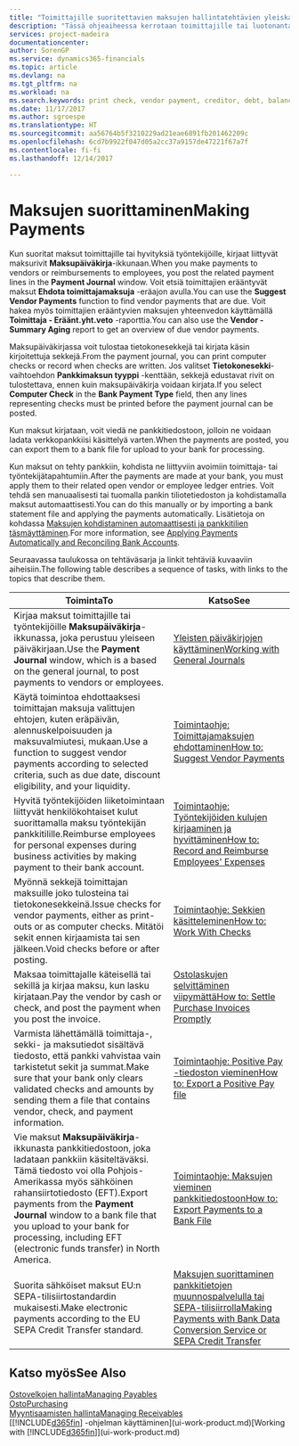 ```yaml
---
title: "Toimittajille suoritettavien maksujen hallintatehtävien yleiskatsaus| Microsoft Docs"
description: "Tässä ohjeaiheessa kerrotaan toimittajille tai luotonantajille suoritettavien maksujen hallintatehtävistä, kuten maksurivien kirjaamisesta ja erääntyvän saldon yleiskatsauksen hakemisesta."
services: project-madeira
documentationcenter: 
author: SorenGP
ms.service: dynamics365-financials
ms.topic: article
ms.devlang: na
ms.tgt_pltfrm: na
ms.workload: na
ms.search.keywords: print check, vendor payment, creditor, debt, balance due, AP
ms.date: 11/17/2017
ms.author: sgroespe
ms.translationtype: HT
ms.sourcegitcommit: aa56764b5f3210229ad21eae6891fb201462209c
ms.openlocfilehash: 6cd7b9922f047d05a2cc37a9157de47221f67a7f
ms.contentlocale: fi-fi
ms.lasthandoff: 12/14/2017

---
```

# <a name="making-payments"></a><span data-ttu-id="4dc31-103">Maksujen suorittaminen</span><span class="sxs-lookup"><span data-stu-id="4dc31-103">Making Payments</span></span>
<span data-ttu-id="4dc31-104">Kun suoritat maksut toimittajille tai hyvityksiä työntekijöille, kirjaat liittyvät maksurivit **Maksupäiväkirja**-ikkunaan.</span><span class="sxs-lookup"><span data-stu-id="4dc31-104">When you make payments to vendors or reimbursements to employees, you post the related payment lines in the **Payment Journal** window.</span></span> <span data-ttu-id="4dc31-105">Voit etsiä toimittajien erääntyvät maksut **Ehdota toimittajamaksuja** -eräajon avulla.</span><span class="sxs-lookup"><span data-stu-id="4dc31-105">You can use the **Suggest Vendor Payments** function to find vendor payments that are due.</span></span> <span data-ttu-id="4dc31-106">Voit hakea myös toimittajien erääntyvien maksujen yhteenvedon käyttämällä **Toimittaja - Eräänt.yht.veto** -raporttia.</span><span class="sxs-lookup"><span data-stu-id="4dc31-106">You can also use the **Vendor - Summary Aging** report to get an overview of due vendor payments.</span></span>

<span data-ttu-id="4dc31-107">Maksupäiväkirjassa voit tulostaa tietokonesekkejä tai kirjata käsin kirjoitettuja sekkejä.</span><span class="sxs-lookup"><span data-stu-id="4dc31-107">From the payment journal, you can print computer checks or record when checks are written.</span></span> <span data-ttu-id="4dc31-108">Jos valitset **Tietokonesekki**-vaihtoehdon **Pankkimaksun tyyppi** -kenttään, sekkejä edustavat rivit on tulostettava, ennen kuin maksupäiväkirja voidaan kirjata.</span><span class="sxs-lookup"><span data-stu-id="4dc31-108">If you select **Computer Check** in the **Bank Payment Type** field, then any lines representing checks must be printed before the payment journal can be posted.</span></span>

<span data-ttu-id="4dc31-109">Kun maksut kirjataan, voit viedä ne pankkitiedostoon, jolloin ne voidaan ladata verkkopankkiisi käsittelyä varten.</span><span class="sxs-lookup"><span data-stu-id="4dc31-109">When the payments are posted, you can export them to a bank file for upload to your bank for processing.</span></span>

<span data-ttu-id="4dc31-110">Kun maksut on tehty pankkiin, kohdista ne liittyviin avoimiin toimittaja- tai työntekijätapahtumiin.</span><span class="sxs-lookup"><span data-stu-id="4dc31-110">After the payments are made at your bank, you must apply them to their related open vendor or employee ledger entries.</span></span> <span data-ttu-id="4dc31-111">Voit tehdä sen manuaalisesti tai tuomalla pankin tiliotetiedoston ja kohdistamalla maksut automaattisesti.</span><span class="sxs-lookup"><span data-stu-id="4dc31-111">You can do this manually or by importing a bank statement file and applying the payments automatically.</span></span> <span data-ttu-id="4dc31-112">Lisätietoja on kohdassa [Maksujen kohdistaminen automaattisesti ja pankkitilien täsmäyttäminen](receivables-apply-payments-auto-reconcile-bank-accounts.md).</span><span class="sxs-lookup"><span data-stu-id="4dc31-112">For more information, see [Applying Payments Automatically and Reconciling Bank Accounts](receivables-apply-payments-auto-reconcile-bank-accounts.md).</span></span>

<span data-ttu-id="4dc31-113">Seuraavassa taulukossa on tehtäväsarja ja linkit tehtäviä kuvaaviin aiheisiin.</span><span class="sxs-lookup"><span data-stu-id="4dc31-113">The following table describes a sequence of tasks, with links to the topics that describe them.</span></span>

| <span data-ttu-id="4dc31-114">Toiminta</span><span class="sxs-lookup"><span data-stu-id="4dc31-114">To</span></span> | <span data-ttu-id="4dc31-115">Katso</span><span class="sxs-lookup"><span data-stu-id="4dc31-115">See</span></span> |
| --- | --- |
|<span data-ttu-id="4dc31-116">Kirjaa maksut toimittajille tai työntekijöille **Maksupäiväkirja**-ikkunassa, joka perustuu yleiseen päiväkirjaan.</span><span class="sxs-lookup"><span data-stu-id="4dc31-116">Use the **Payment Journal** window, which is a based on the general journal, to post payments to vendors or employees.</span></span>|[<span data-ttu-id="4dc31-117">Yleisten päiväkirjojen käyttäminen</span><span class="sxs-lookup"><span data-stu-id="4dc31-117">Working with General Journals</span></span>](ui-work-general-journals.md)|
| <span data-ttu-id="4dc31-118">Käytä toimintoa ehdottaaksesi toimittajan maksuja valittujen ehtojen, kuten eräpäivän, alennuskelpoisuuden ja maksuvalmiutesi, mukaan.</span><span class="sxs-lookup"><span data-stu-id="4dc31-118">Use a function to suggest vendor payments according to selected criteria, such as due date, discount eligibility, and your liquidity.</span></span> |[<span data-ttu-id="4dc31-119">Toimintaohje: Toimittajamaksujen ehdottaminen</span><span class="sxs-lookup"><span data-stu-id="4dc31-119">How to: Suggest Vendor Payments</span></span>](payables-how-suggest-vendor-payments.md) |
|<span data-ttu-id="4dc31-120">Hyvitä työntekijöiden liiketoimintaan liittyvät henkilökohtaiset kulut suorittamalla maksu työntekijän pankkitilille.</span><span class="sxs-lookup"><span data-stu-id="4dc31-120">Reimburse employees for personal expenses during business activities by making payment to their bank account.</span></span>|[<span data-ttu-id="4dc31-121">Toimintaohje: Työntekijöiden kulujen kirjaaminen ja hyvittäminen</span><span class="sxs-lookup"><span data-stu-id="4dc31-121">How to: Record and Reimburse Employees' Expenses</span></span>](finance-how-record-reimburse-employee-expenses.md)|
| <span data-ttu-id="4dc31-122">Myönnä sekkejä toimittajan maksuille joko tulosteina tai tietokonesekkeinä.</span><span class="sxs-lookup"><span data-stu-id="4dc31-122">Issue checks for vendor payments, either as print-outs or as computer checks.</span></span> <span data-ttu-id="4dc31-123">Mitätöi sekit ennen kirjaamista tai sen jälkeen.</span><span class="sxs-lookup"><span data-stu-id="4dc31-123">Void checks before or after posting.</span></span> |[<span data-ttu-id="4dc31-124">Toimintaohje: Sekkien käsitteleminen</span><span class="sxs-lookup"><span data-stu-id="4dc31-124">How to: Work With Checks</span></span>](payables-how-work-checks.md) |
| <span data-ttu-id="4dc31-125">Maksaa toimittajalle käteisellä tai sekillä ja kirjaa maksu, kun lasku kirjataan.</span><span class="sxs-lookup"><span data-stu-id="4dc31-125">Pay the vendor by cash or check, and post the payment when you post the invoice.</span></span> |[<span data-ttu-id="4dc31-126">Ostolaskujen selvittäminen viipymättä</span><span class="sxs-lookup"><span data-stu-id="4dc31-126">How to: Settle Purchase Invoices Promptly</span></span>](finance-how-to-settle-purchase-invoices-promptly.md) |
| <span data-ttu-id="4dc31-127">Varmista lähettämällä toimittaja-, sekki- ja maksutiedot sisältävä tiedosto, että pankki vahvistaa vain tarkistetut sekit ja summat.</span><span class="sxs-lookup"><span data-stu-id="4dc31-127">Make sure that your bank only clears validated checks and amounts by sending them a file that contains vendor, check, and payment information.</span></span> |[<span data-ttu-id="4dc31-128">Toimintaohje: Positive Pay -tiedoston vieminen</span><span class="sxs-lookup"><span data-stu-id="4dc31-128">How to: Export a Positive Pay file</span></span>](finance-how-positive-pay.md) |
|<span data-ttu-id="4dc31-129">Vie maksut **Maksupäiväkirja**-ikkunasta pankkitiedostoon, joka ladataan pankkiin käsiteltäväksi. Tämä tiedosto voi olla Pohjois-Amerikassa myös sähköinen rahansiirtotiedosto (EFT).</span><span class="sxs-lookup"><span data-stu-id="4dc31-129">Export payments from the **Payment Journal** window to a bank file that you upload to your bank for processing, including EFT (electronic funds transfer) in North America.</span></span> |[<span data-ttu-id="4dc31-130">Toimintaohje: Maksujen vieminen pankkitiedostoon</span><span class="sxs-lookup"><span data-stu-id="4dc31-130">How to: Export Payments to a Bank File</span></span>](payables-how-export-payments-bank-file.md)|
|<span data-ttu-id="4dc31-131">Suorita sähköiset maksut EU:n SEPA-tilisiirtostandardin mukaisesti.</span><span class="sxs-lookup"><span data-stu-id="4dc31-131">Make electronic payments according to the EU SEPA Credit Transfer standard.</span></span>|[<span data-ttu-id="4dc31-132">Maksujen suorittaminen pankkitietojen muunnospalvelulla tai SEPA-tilisiirrolla</span><span class="sxs-lookup"><span data-stu-id="4dc31-132">Making Payments with Bank Data Conversion Service or SEPA Credit Transfer</span></span>](finance-make-payments-with-bank-data-conversion-service-or-sepa-credit-transfer.md)|    

## <a name="see-also"></a><span data-ttu-id="4dc31-133">Katso myös</span><span class="sxs-lookup"><span data-stu-id="4dc31-133">See Also</span></span>
[<span data-ttu-id="4dc31-134">Ostovelkojen hallinta</span><span class="sxs-lookup"><span data-stu-id="4dc31-134">Managing Payables</span></span>](payables-manage-payables.md)  
[<span data-ttu-id="4dc31-135">Osto</span><span class="sxs-lookup"><span data-stu-id="4dc31-135">Purchasing</span></span>](purchasing-manage-purchasing.md)  
[<span data-ttu-id="4dc31-136">Myyntisaamisten hallinta</span><span class="sxs-lookup"><span data-stu-id="4dc31-136">Managing Receivables</span></span>](receivables-manage-receivables.md)  
<span data-ttu-id="4dc31-137">[[!INCLUDE[d365fin](includes/d365fin_md.md)] -ohjelman käyttäminen](ui-work-product.md)</span><span class="sxs-lookup"><span data-stu-id="4dc31-137">[Working with [!INCLUDE[d365fin](includes/d365fin_md.md)]](ui-work-product.md)</span></span>  

